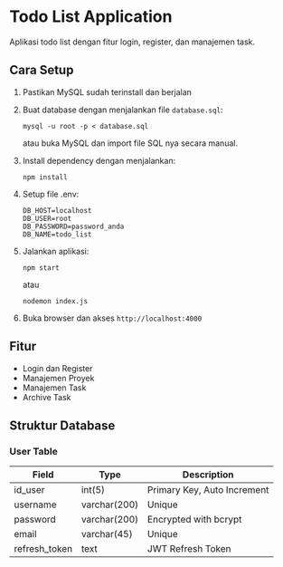 # Todo List Application

Aplikasi todo list dengan fitur login, register, dan manajemen task.

## Cara Setup

1. Pastikan MySQL sudah terinstall dan berjalan
2. Buat database dengan menjalankan file `database.sql`:
   ```
   mysql -u root -p < database.sql
   ```
   atau buka MySQL dan import file SQL nya secara manual.

3. Install dependency dengan menjalankan:
   ```
   npm install
   ```

4. Setup file .env:
   ```
   DB_HOST=localhost
   DB_USER=root
   DB_PASSWORD=password_anda
   DB_NAME=todo_list
   ```

5. Jalankan aplikasi:
   ```
   npm start
   ```
   atau
   ```
   nodemon index.js
   ```

6. Buka browser dan akses `http://localhost:4000`

## Fitur

- Login dan Register
- Manajemen Proyek
- Manajemen Task
- Archive Task

## Struktur Database

### User Table

| Field         | Type         | Description            |
|---------------|--------------|------------------------|
| id_user       | int(5)       | Primary Key, Auto Increment |
| username      | varchar(200) | Unique                 |
| password      | varchar(200) | Encrypted with bcrypt  |
| email         | varchar(45)  | Unique                 |
| refresh_token | text         | JWT Refresh Token      | 